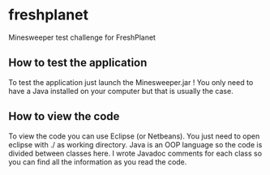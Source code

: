 # freshplanet #
Minesweeper test challenge for FreshPlanet

## How to test the application ##

To test the application just launch the Minesweeper.jar !
You only need to have a Java installed on your computer but that is usually the case.

## How to view the code ##

To view the code you can use Eclipse (or Netbeans).
You just need to open eclipse with ./ as working directory.
Java is an OOP language so the code is divided between classes here.
I wrote Javadoc comments for each class so you can find all the information as you read the code.